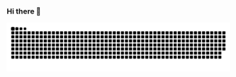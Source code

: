 ### Hi there 👋

<!--
**CreativeMuneeb/CreativeMuneeb** is a ✨ _special_ ✨ repository because its `README.md` (this file) appears on your GitHub profile.

Here are some ideas to get you started:

- 🔭 I’m currently working on ...
- 🌱 I’m currently learning ...
- 👯 I’m looking to collaborate on ...
- 🤔 I’m looking for help with ...
- 💬 Ask me about ...
- 📫 How to reach me: ...
- 😄 Pronouns: ...
- ⚡ Fun fact: ...
-->

<picture>
  <source media="(prefers-color-scheme: dark)" srcset="https://raw.githubusercontent.com/CreativeMuneeb/CreativeMuneeb/output/github-snake.svg" />
  <source media="(prefers-color-scheme: light)" srcset="https://raw.githubusercontent.com/CreativeMuneeb/CreativeMuneeb/output/github-snake.svg" />
  <img alt="github-snake" src="https://raw.githubusercontent.com/CreativeMuneeb/CreativeMuneeb/output/github-snake.svg" />
</picture>
